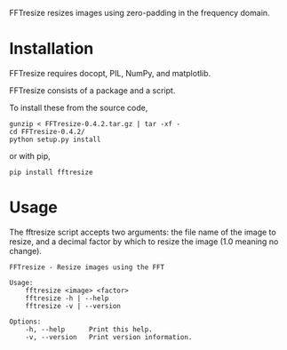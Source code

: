 FFTresize resizes images using zero-padding in the frequency
domain.


Installation
============

FFTresize requires docopt, PIL, NumPy, and matplotlib.

FFTresize consists of a package and a script.

To install these from the source code,

    gunzip < FFTresize-0.4.2.tar.gz | tar -xf -
    cd FFTresize-0.4.2/
    python setup.py install

or with pip,

    pip install fftresize


Usage
=====

The fftresize script accepts two arguments: the file name of
the image to resize, and a decimal factor by which to resize
the image (1.0 meaning no change).

    FFTresize - Resize images using the FFT

    Usage:
        fftresize <image> <factor>
        fftresize -h | --help
        fftresize -v | --version

    Options:
        -h, --help      Print this help.
        -v, --version   Print version information.
